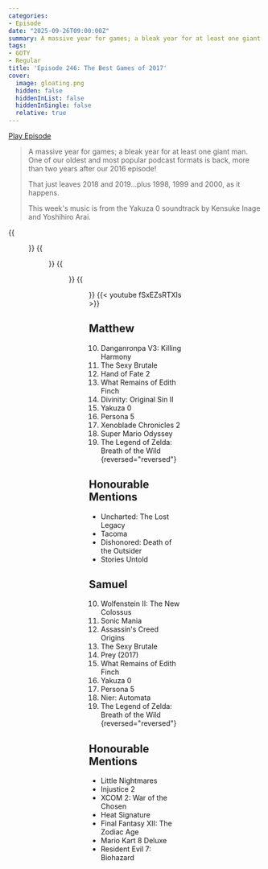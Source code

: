 ```yaml
---
categories:
- Episode
date: "2025-09-26T09:00:00Z"
summary: A massive year for games; a bleak year for at least one giant man.
tags:
- GOTY
- Regular
title: 'Episode 246: The Best Games of 2017'
cover: 
  image: gloating.png
  hidden: false
  hiddenInList: false
  hiddenInSingle: false
  relative: true
---
```


[Play Episode](https://www.patreon.com/posts/episode-246-best-139586713)
> A massive year for games; a bleak year for at least one giant man. One of our oldest and most popular podcast formats is back, more than two years after our 2016 episode!
>
> That just leaves 2018 and 2019...plus 1998, 1999 and 2000, as it happens.
>
> This week's music is from the Yakuza 0 soundtrack by Kensuke Inage and Yoshihiro Arai.

{{<figure 
    src="1-2-switch.png" 
    alt="1-2 Switch"
    caption="Image Credit: Naeslyn">}}
{{<figure 
    src="therapy.png" 
    alt="Therapy">}}
{{<figure 
    src="sainsburys.png" 
    alt="Sainsburys">}}
{{<figure 
    src="poster.png" 
    alt="Poster">}}
{{< youtube fSxEZsRTXIs >}}

## Matthew

10. Danganronpa V3: Killing Harmony
9. The Sexy Brutale
8. Hand of Fate 2
7. What Remains of Edith Finch
6. Divinity: Original Sin II
5. Yakuza 0
4. Persona 5
3. Xenoblade Chronicles 2
2. Super Mario Odyssey
1. The Legend of Zelda: Breath of the Wild
{reversed="reversed"}

## Honourable Mentions
- Uncharted: The Lost Legacy
- Tacoma
- Dishonored: Death of the Outsider
- Stories Untold

## Samuel
10. Wolfenstein II: The New Colossus
9. Sonic Mania
8. Assassin's Creed Origins
7. The Sexy Brutale
6. Prey (2017)
5. What Remains of Edith Finch
4. Yakuza 0
3. Persona 5
2. Nier: Automata
1. The Legend of Zelda: Breath of the Wild
{reversed="reversed"}

## Honourable Mentions
- Little Nightmares
- Injustice 2
- XCOM 2: War of the Chosen
- Heat Signature
- Final Fantasy XII: The Zodiac Age
- Mario Kart 8 Deluxe
- Resident Evil 7: Biohazard